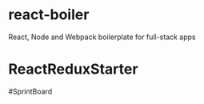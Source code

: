 # react-boiler
React, Node and Webpack boilerplate for full-stack apps
# ReactReduxStarter
#SprintBoard
